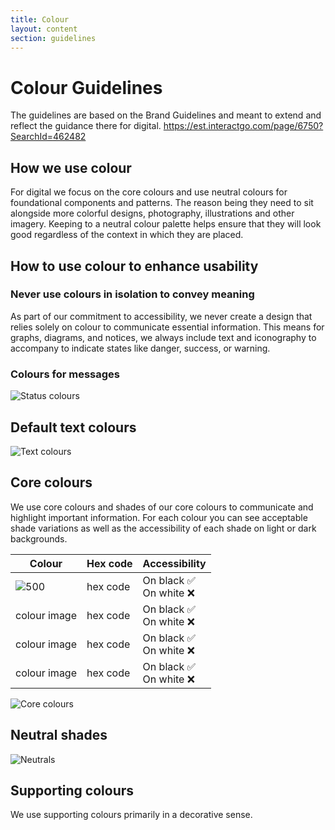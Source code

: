```yaml
---
title: Colour
layout: content
section: guidelines
---
```


# Colour Guidelines
The guidelines are based on the Brand Guidelines and meant to extend and reflect the guidance there for digital. 
https://est.interactgo.com/page/6750?SearchId=462482

## How we use colour 
For digital we focus on the core colours and use neutral colours for foundational components and patterns. The reason being they need to sit alongside more colorful designs, photography, illustrations and other imagery. Keeping to a neutral colour palette helps ensure that they will look good regardless of the context in which they are placed.

## How to use colour to enhance usability
### Never use colours in isolation to convey meaning
As part of our commitment to accessibility, we never create a design that relies solely on colour to communicate essential information. 
This means for graphs, diagrams, and notices, we always include text and iconography to accompany to indicate states like danger, success, or warning.

### Colours for messages
![Status colours](https://github.com/user-attachments/assets/e9929b5a-3cf9-4411-8561-8eb71e08351f)

## Default text colours
![Text colours](https://github.com/user-attachments/assets/c5490ad2-e30e-4f5b-a7cf-4657c86af3c6)


## Core colours
We use core colours and shades of our core colours to communicate and highlight important information. For each colour you can see acceptable shade variations as well as the accessibility of each shade on light or dark backgrounds. 

| Colour    | Hex code | Accessibility |
| -------- | ------- | ------- |
| ![500](https://github.com/user-attachments/assets/39d0b21c-f905-4e0c-846c-3a26ddfe8184) | hex code  | On black  ✅ <br> On white  ❌ |
| colour image | hex code  | On black  ✅ <br> On white  ❌ |
| colour image | hex code  | On black  ✅ <br> On white  ❌ |
| colour image | hex code  | On black  ✅ <br> On white  ❌ |

![Core colours](https://github.com/user-attachments/assets/8493b9d9-a14a-4234-b8ff-5012d3a512c4)

## Neutral shades
![Neutrals](https://github.com/user-attachments/assets/85391e7b-2924-446b-b899-c98bc03c9692)

## Supporting colours
We use supporting colours primarily in a decorative sense. 
